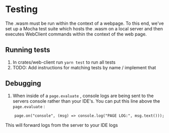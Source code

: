 # Testing

The .wasm must be run within the context of a webpage. To this end, we've set up a Mocha
test suite which hosts the .wasm on a local server and then executes WebClient commands
within the context of the web page.

## Running tests

1. In crates/web-client run `yarn test` to run all tests
2. TODO: Add instructions for matching tests by name / implement that

## Debugging

1. When inside of a `page.evaluate` , console logs are being sent to the servers console rather than your IDE's. You can put this line above the `page.evaluate` :

```
    page.on("console", (msg) => console.log("PAGE LOG:", msg.text()));
```

This will forward logs from the server to your IDE logs
